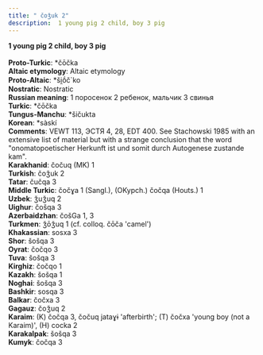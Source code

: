 ```yaml
---
title: " čoǯuk 2"
description:  1 young pig 2 child, boy 3 pig
---
```

<strong> 1 young pig 2 child, boy 3 pig</strong><br><br>
<strong>Proto-Turkic</strong>:  *čōčka<br>
<strong>Altaic etymology</strong>:  Altaic etymology<br>
<strong> Proto-Altaic</strong>:  *ši̯ṓč`ko<br>
<strong>Nostratic</strong>:  Nostratic<br>
<strong>Russian meaning</strong>:  1 поросенок 2 ребенок, мальчик 3 свинья<br>
<strong>Turkic</strong>:  *čōčka<br>
<strong>Tungus-Manchu</strong>:  *šičukta<br>
<strong>Korean</strong>:  *sàskí<br>
<strong>Comments</strong>:  VEWT 113, ЭСТЯ 4, 28, EDT 400. See Stachowski 1985 with an extensive list of material but with a strange conclusion that the word "onomatopoetischer Herkunft ist und somit durch Autogenese zustande kam".<br>
<strong>Karakhanid</strong>:  čočuq (MK) 1<br>
<strong>Turkish</strong>:  čoǯuk 2<br>
<strong>Tatar</strong>:  čučqa 3<br>
<strong>Middle Turkic</strong>:  čočɣa 1 (Sangl.), (OKypch.) čočqa (Houts.) 1<br>
<strong>Uzbek</strong>:  ǯuǯuq 2<br>
<strong>Uighur</strong>:  čošqa 3<br>
<strong>Azerbaidzhan</strong>:  čošGa 1, 3<br>
<strong>Turkmen</strong>:  ǯōǯuq 1 (cf. colloq. čōča 'camel')<br>
<strong>Khakassian</strong>:  sosxa 3<br>
<strong>Shor</strong>:  šošqa 3<br>
<strong>Oyrat</strong>:  čočqo 3<br>
<strong>Tuva</strong>:  šošqa 3<br>
<strong>Kirghiz</strong>:  čočqo 1<br>
<strong>Kazakh</strong>:  šošqa 1<br>
<strong>Noghai</strong>:  šošqa 3<br>
<strong>Bashkir</strong>:  sosqa 3<br>
<strong>Balkar</strong>:  čočxa 3<br>
<strong>Gagauz</strong>:  čoǯuq 2<br>
<strong>Karaim</strong>:  (K) čočqa 3, čočuq jataɣɨ 'afterbirth'; (T) čočxa 'young boy (not a Karaim)', (H) cocka 2<br>
<strong>Karakalpak</strong>:  šošqa 3<br>
<strong>Kumyk</strong>:  čočqa 3<br>



